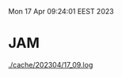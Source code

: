 Mon 17 Apr 09:24:01 EEST 2023
# JAM
<a href='./cache/202304/17_09.log'>./cache/202304/17_09.log</a>

